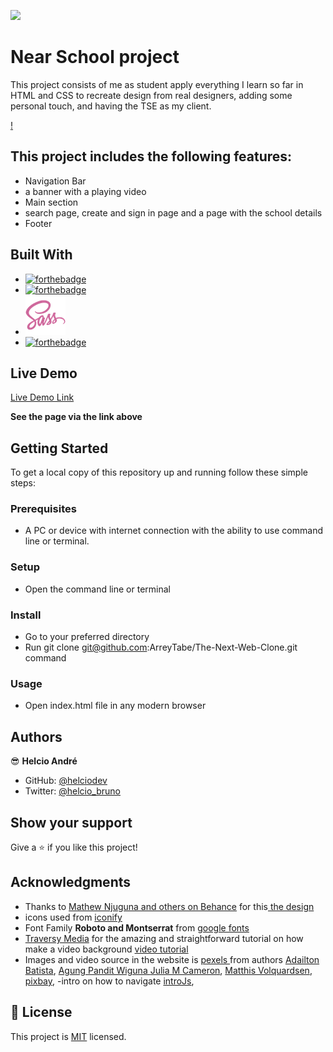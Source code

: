 ![](https://img.shields.io/badge/Microverse-blueviolet)


# Near School project
This project consists of me as student apply everything I learn so far in HTML and CSS to recreate design from real designers, adding some personal touch, and having the TSE as my client.

[!](assets/images/screenshot.png)

## This project includes the following features:

- Navigation Bar
- a banner with a playing video
- Main section
- search page, create and sign in page and a page with the school details
- Footer

## Built With

- [![forthebadge](https://forthebadge.com/images/badges/uses-html.svg)](https://forthebadge.com)
- [![forthebadge](https://forthebadge.com/images/badges/uses-css.svg)](https://forthebadge.com)
- ![desktop view](assets/images/sass.png)   
- [![forthebadge](https://forthebadge.com/images/badges/made-with-javascript.svg)](https://forthebadge.com)

## Live Demo

[Live Demo Link](https://helciodev.github.io/directory-of-schools/)

**See the page via the link above**

## Getting Started

To get a local copy of this repository up and running follow these simple steps:

### Prerequisites

- A PC or device with internet connection with the ability to use command line  or terminal.

### Setup

- Open the command line  or terminal

### Install

- Go to your preferred directory
- Run git clone git@github.com:ArreyTabe/The-Next-Web-Clone.git command

### Usage

- Open index.html file in any modern browser

## Authors

😎 **Helcio André**

- GitHub: [@helciodev](https://github.com/helciodev)
- Twitter: [@helcio_bruno](https://twitter.com/helcio_bruno)

## Show your support

Give a ⭐️ if you like this project!

## Acknowledgments

- Thanks to [Mathew Njuguna and others on Behance](https://www.behance.net/mathewnjuguna) for this[ the design](https://www.behance.net/gallery/25563385/PatashuleKE)
- icons used from [iconify](https://iconify.design/)
- Font Family  **Roboto and Montserrat** from [google fonts](https://fonts.google.com/)
- [Traversy Media](https://www.youtube.com/channel/UC29ju8bIPH5as8OGnQzwJyA) for the amazing and straightforward tutorial on how make a video background [video tutorial](https://www.youtube.com/watch?v=Xy3GlrddZFI&t=1002s)
- Images and video source in the website is [pexels ](https://www.pexels.com/) from authors [Adailton Batista](https://www.pexels.com/@adailtonbatista), [ Agung Pandit Wiguna ](https://www.pexels.com/@panditwiguna) [Julia M Cameron](https://www.pexels.com/@julia-m-cameron), [Matthis Volquardsen](https://www.pexels.com/@einfoto), [pixbay](https://www.pexels.com/@pixbay), 
-intro on how to navigate [introJs](https://introjs.com/),

## 📝 License

This project is [MIT](https://choosealicense.com/licenses/mit/) licensed.



